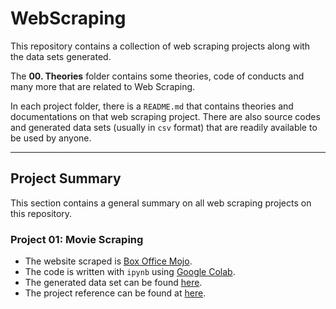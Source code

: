 # WebScraping

This repository contains a collection of web scraping projects along with the data sets generated.

The **00\. Theories** folder contains some theories, code of conducts and many more that are related to Web Scraping.

In each project folder, there is a `README.md` that contains theories and documentations on that web scraping project. There are also source codes and generated data sets (usually in `csv` format) that are readily available to be used by anyone.

---

## Project Summary

This section contains a general summary on all web scraping projects on this repository.

### Project 01: Movie Scraping

* The website scraped is [Box Office Mojo](https://www.boxofficemojo.com/chart/top_lifetime_gross/?area=XWW).
* The code is written with `ipynb` using [Google Colab](https://colab.research.google.com/drive/1BepAnTQLjTfFHE4dRd84Wg9j1t_onEnc?usp=sharing).
* The generated data set can be found [here](https://github.com/LimJY03/WebScraping/blob/main/01.%20Movie%20Scraping/Top_200_Movies_with_Lifetime_Gross.csv).
* The project reference can be found at [here](https://pub.towardsai.net/web-scraping-top-movies-with-python-and-selenium-8c2f0c6a1d69).
